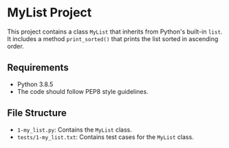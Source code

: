 # MyList Project

This project contains a class `MyList` that inherits from Python's built-in `list`. 
It includes a method `print_sorted()` that prints the list sorted in ascending order.

## Requirements

- Python 3.8.5
- The code should follow PEP8 style guidelines.

## File Structure

- `1-my_list.py`: Contains the `MyList` class.
- `tests/1-my_list.txt`: Contains test cases for the `MyList` class.
